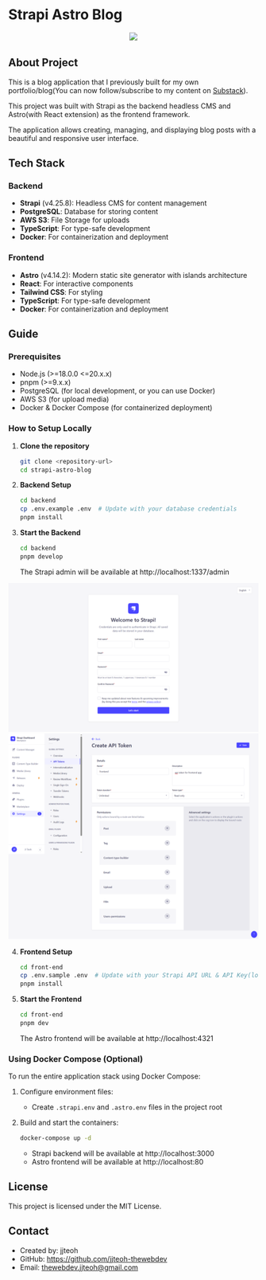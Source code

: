 # Strapi Astro Blog

<div align="center">
    <img src="docs/preview.gif">
</div>

## About Project
This is a blog application that I previously built for my own portfolio/blog(You can now follow/subscribe to my content on [Substack](https://itsjjteoh.substack.com/)). 

This project was built with Strapi as the backend headless CMS and Astro(with React extension) as the frontend framework. 

The application allows creating, managing, and displaying blog posts with a beautiful and responsive user interface.

## Tech Stack

### Backend
- **Strapi** (v4.25.8): Headless CMS for content management
- **PostgreSQL**: Database for storing content
- **AWS S3**: File Storage for uploads
- **TypeScript**: For type-safe development
- **Docker**: For containerization and deployment

### Frontend
- **Astro** (v4.14.2): Modern static site generator with islands architecture
- **React**: For interactive components
- **Tailwind CSS**: For styling
- **TypeScript**: For type-safe development
- **Docker**: For containerization and deployment

## Guide

### Prerequisites
- Node.js (>=18.0.0 <=20.x.x)
- pnpm (>=9.x.x)
- PostgreSQL (for local development, or you can use Docker)
- AWS S3 (for upload media)
- Docker & Docker Compose (for containerized deployment)

### How to Setup Locally

1. **Clone the repository**
   ```bash
   git clone <repository-url>
   cd strapi-astro-blog
   ```

2. **Backend Setup**
   ```bash
   cd backend
   cp .env.example .env  # Update with your database credentials
   pnpm install
   ```
3. **Start the Backend**
   ```bash
   cd backend
   pnpm develop
   ```
   The Strapi admin will be available at http://localhost:1337/admin

<div align="center">
    <img src="docs/strapi-login.png">
</div>

<div align="center">
    <img src="docs/strapi-create-token.png">
</div>

4. **Frontend Setup**
   ```bash
   cd front-end
   cp .env.sample .env  # Update with your Strapi API URL & API Key(login in to your Strapi admin > Settings > API Token)
   pnpm install
   ```

5. **Start the Frontend**
   ```bash
   cd front-end
   pnpm dev
   ```
   The Astro frontend will be available at http://localhost:4321

### Using Docker Compose (Optional)
To run the entire application stack using Docker Compose:

1. Configure environment files:
   - Create `.strapi.env` and `.astro.env` files in the project root
   
2. Build and start the containers:
   ```bash
   docker-compose up -d
   ```
   - Strapi backend will be available at http://localhost:3000
   - Astro frontend will be available at http://localhost:80

## License
This project is licensed under the MIT License.

## Contact
- Created by: jjteoh
- GitHub: https://github.com/jjteoh-thewebdev
- Email: thewebdev.jjteoh@gmail.com

